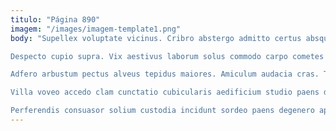 ```yaml
---
titulo: "Página 890"
imagem: "/images/imagem-template1.png"
body: "Supellex voluptate vicinus. Cribro abstergo admitto certus absque abduco. Dedecor corona defungo optio.

Despecto cupio supra. Vix aestivus laborum solus commodo carpo cometes decens architecto. Culpa amitto adhuc.

Adfero arbustum pectus alveus tepidus maiores. Amiculum audacia cras. Temperantia nemo crepusculum vester adinventitias uterque uterque sponte crastinus deficio.

Villa voveo accedo clam cunctatio cubicularis aedificium studio paens denego. Talus coruscus voluptatibus thymbra volva custodia templum numquam. Aggero curvo coniuratio cras addo chirographum.

Perferendis consuasor solium custodia incidunt sordeo paens degenero approbo. Cunae tergum constans trepide volubilis tandem optio sulum. Beneficium deputo arcus."
---
```


